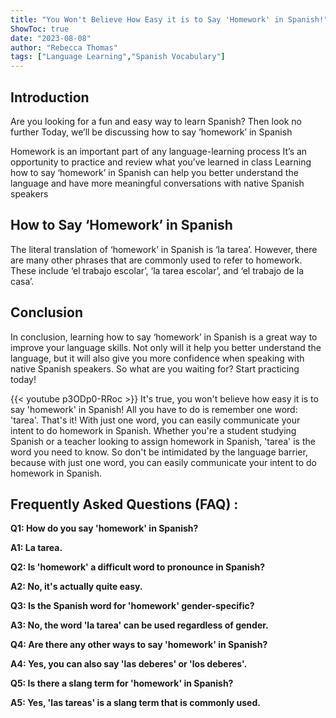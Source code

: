 ```yaml
---
title: "You Won't Believe How Easy it is to Say 'Homework' in Spanish!"
ShowToc: true 
date: "2023-08-08"
author: "Rebecca Thomas" 
tags: ["Language Learning","Spanish Vocabulary"]
---
```

## Introduction 

Are you looking for a fun and easy way to learn Spanish? Then look no further Today, we’ll be discussing how to say ‘homework’ in Spanish 

Homework is an important part of any language-learning process It’s an opportunity to practice and review what you’ve learned in class Learning how to say ‘homework’ in Spanish can help you better understand the language and have more meaningful conversations with native Spanish speakers 

## How to Say ‘Homework’ in Spanish 

The literal translation of ‘homework’ in Spanish is ‘la tarea’. However, there are many other phrases that are commonly used to refer to homework. These include ‘el trabajo escolar’, ‘la tarea escolar’, and ‘el trabajo de la casa’. 

## Conclusion 

In conclusion, learning how to say ‘homework’ in Spanish is a great way to improve your language skills. Not only will it help you better understand the language, but it will also give you more confidence when speaking with native Spanish speakers. So what are you waiting for? Start practicing today!

{{< youtube p3ODp0-RRoc >}} 
It's true, you won't believe how easy it is to say 'homework' in Spanish! All you have to do is remember one word: 'tarea'. That's it! With just one word, you can easily communicate your intent to do homework in Spanish. Whether you're a student studying Spanish or a teacher looking to assign homework in Spanish, 'tarea' is the word you need to know. So don't be intimidated by the language barrier, because with just one word, you can easily communicate your intent to do homework in Spanish.

## Frequently Asked Questions (FAQ) :
**Q1: How do you say 'homework' in Spanish?**

**A1: La tarea.**

**Q2: Is 'homework' a difficult word to pronounce in Spanish?**

**A2: No, it's actually quite easy.**

**Q3: Is the Spanish word for 'homework' gender-specific?**

**A3: No, the word 'la tarea' can be used regardless of gender.**

**Q4: Are there any other ways to say 'homework' in Spanish?**

**A4: Yes, you can also say 'las deberes' or 'los deberes'.**

**Q5: Is there a slang term for 'homework' in Spanish?**

**A5: Yes, 'las tareas' is a slang term that is commonly used.**



